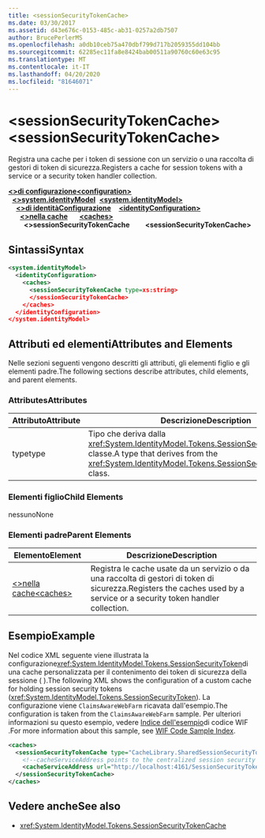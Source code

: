 ```yaml
---
title: <sessionSecurityTokenCache>
ms.date: 03/30/2017
ms.assetid: d43e676c-0153-485c-ab31-0257a2db7507
author: BrucePerlerMS
ms.openlocfilehash: a0db10ceb75a470dbf799d717b2059355dd104bb
ms.sourcegitcommit: 62285ec11fa8e8424bab00511a90760c60e63c95
ms.translationtype: MT
ms.contentlocale: it-IT
ms.lasthandoff: 04/20/2020
ms.locfileid: "81646071"
---
```

# <a name="sessionsecuritytokencache"></a><span data-ttu-id="4e729-101">\<sessionSecurityTokenCache></span><span class="sxs-lookup"><span data-stu-id="4e729-101">\<sessionSecurityTokenCache></span></span>
<span data-ttu-id="4e729-102">Registra una cache per i token di sessione con un servizio o una raccolta di gestori di token di sicurezza.</span><span class="sxs-lookup"><span data-stu-id="4e729-102">Registers a cache for session tokens with a service or a security token handler collection.</span></span>  
  
<span data-ttu-id="4e729-103">[**\<>di configurazione**](../configuration-element.md)</span><span class="sxs-lookup"><span data-stu-id="4e729-103">[**\<configuration>**](../configuration-element.md)</span></span>\
<span data-ttu-id="4e729-104">&nbsp;&nbsp;[**\<>system.identityModel**](system-identitymodel.md)</span><span class="sxs-lookup"><span data-stu-id="4e729-104">&nbsp;&nbsp;[**\<system.identityModel>**](system-identitymodel.md)</span></span>\
<span data-ttu-id="4e729-105">&nbsp;&nbsp;&nbsp;&nbsp;[**\<>di identitàConfigurazione**](identityconfiguration.md)</span><span class="sxs-lookup"><span data-stu-id="4e729-105">&nbsp;&nbsp;&nbsp;&nbsp;[**\<identityConfiguration>**](identityconfiguration.md)</span></span>\
<span data-ttu-id="4e729-106">&nbsp;&nbsp;&nbsp;&nbsp;&nbsp;&nbsp;[**\<>nella cache**](caches.md)</span><span class="sxs-lookup"><span data-stu-id="4e729-106">&nbsp;&nbsp;&nbsp;&nbsp;&nbsp;&nbsp;[**\<caches>**](caches.md)</span></span>\
<span data-ttu-id="4e729-107">&nbsp;&nbsp;&nbsp;&nbsp;&nbsp;&nbsp;&nbsp;&nbsp;**\<>sessionSecurityTokenCache**</span><span class="sxs-lookup"><span data-stu-id="4e729-107">&nbsp;&nbsp;&nbsp;&nbsp;&nbsp;&nbsp;&nbsp;&nbsp;**\<sessionSecurityTokenCache>**</span></span>  
  
## <a name="syntax"></a><span data-ttu-id="4e729-108">Sintassi</span><span class="sxs-lookup"><span data-stu-id="4e729-108">Syntax</span></span>  
  
```xml  
<system.identityModel>  
  <identityConfiguration>  
    <caches>  
      <sessionSecurityTokenCache type=xs:string>  
      </sessionSecurityTokenCache>  
    </caches>  
  </identityConfiguration>  
</system.identityModel>  
```  
  
## <a name="attributes-and-elements"></a><span data-ttu-id="4e729-109">Attributi ed elementi</span><span class="sxs-lookup"><span data-stu-id="4e729-109">Attributes and Elements</span></span>  
 <span data-ttu-id="4e729-110">Nelle sezioni seguenti vengono descritti gli attributi, gli elementi figlio e gli elementi padre.</span><span class="sxs-lookup"><span data-stu-id="4e729-110">The following sections describe attributes, child elements, and parent elements.</span></span>  
  
### <a name="attributes"></a><span data-ttu-id="4e729-111">Attributes</span><span class="sxs-lookup"><span data-stu-id="4e729-111">Attributes</span></span>  
  
|<span data-ttu-id="4e729-112">Attributo</span><span class="sxs-lookup"><span data-stu-id="4e729-112">Attribute</span></span>|<span data-ttu-id="4e729-113">Descrizione</span><span class="sxs-lookup"><span data-stu-id="4e729-113">Description</span></span>|  
|---------------|-----------------|  
|<span data-ttu-id="4e729-114">type</span><span class="sxs-lookup"><span data-stu-id="4e729-114">type</span></span>|<span data-ttu-id="4e729-115">Tipo che deriva dalla <xref:System.IdentityModel.Tokens.SessionSecurityTokenCache> classe.</span><span class="sxs-lookup"><span data-stu-id="4e729-115">A type that derives from the <xref:System.IdentityModel.Tokens.SessionSecurityTokenCache> class.</span></span>|  
  
### <a name="child-elements"></a><span data-ttu-id="4e729-116">Elementi figlio</span><span class="sxs-lookup"><span data-stu-id="4e729-116">Child Elements</span></span>  
 <span data-ttu-id="4e729-117">nessuno</span><span class="sxs-lookup"><span data-stu-id="4e729-117">None</span></span>  
  
### <a name="parent-elements"></a><span data-ttu-id="4e729-118">Elementi padre</span><span class="sxs-lookup"><span data-stu-id="4e729-118">Parent Elements</span></span>  
  
|<span data-ttu-id="4e729-119">Elemento</span><span class="sxs-lookup"><span data-stu-id="4e729-119">Element</span></span>|<span data-ttu-id="4e729-120">Descrizione</span><span class="sxs-lookup"><span data-stu-id="4e729-120">Description</span></span>|  
|-------------|-----------------|  
|[<span data-ttu-id="4e729-121">\<>nella cache</span><span class="sxs-lookup"><span data-stu-id="4e729-121">\<caches></span></span>](caches.md)|<span data-ttu-id="4e729-122">Registra le cache usate da un servizio o da una raccolta di gestori di token di sicurezza.</span><span class="sxs-lookup"><span data-stu-id="4e729-122">Registers the caches used by a service or a security token handler collection.</span></span>|  
  
## <a name="example"></a><span data-ttu-id="4e729-123">Esempio</span><span class="sxs-lookup"><span data-stu-id="4e729-123">Example</span></span>  
 <span data-ttu-id="4e729-124">Nel codice XML seguente viene illustrata la configurazione<xref:System.IdentityModel.Tokens.SessionSecurityToken>di una cache personalizzata per il contenimento dei token di sicurezza della sessione ( ).</span><span class="sxs-lookup"><span data-stu-id="4e729-124">The following XML shows the configuration of a custom cache for holding session security tokens (<xref:System.IdentityModel.Tokens.SessionSecurityToken>).</span></span> <span data-ttu-id="4e729-125">La configurazione viene `ClaimsAwareWebFarm` ricavata dall'esempio.</span><span class="sxs-lookup"><span data-stu-id="4e729-125">The configuration is taken from the `ClaimsAwareWebFarm` sample.</span></span> <span data-ttu-id="4e729-126">Per ulteriori informazioni su questo esempio, vedere [Indice dell'esempio](https://docs.microsoft.com/previous-versions/dotnet/framework/security/wif-code-sample-index)di codice WIF .</span><span class="sxs-lookup"><span data-stu-id="4e729-126">For more information about this sample, see [WIF Code Sample Index](https://docs.microsoft.com/previous-versions/dotnet/framework/security/wif-code-sample-index).</span></span>  
  
```xml  
<caches>  
  <sessionSecurityTokenCache type="CacheLibrary.SharedSessionSecurityTokenCache, CacheLibrary">  
    <!--cacheServiceAddress points to the centralized session security token cache service running in the web farm.-->  
    <cacheServiceAddress url="http://localhost:4161/SessionSecurityTokenCacheService.svc" />  
  </sessionSecurityTokenCache>  
</caches>  
```  
  
## <a name="see-also"></a><span data-ttu-id="4e729-127">Vedere anche</span><span class="sxs-lookup"><span data-stu-id="4e729-127">See also</span></span>

- <xref:System.IdentityModel.Tokens.SessionSecurityTokenCache>
